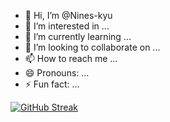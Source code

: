 - 👋 Hi, I’m @Nines-kyu
- 👀 I’m interested in ...
- 🌱 I’m currently learning ...
- 💞️ I’m looking to collaborate on ...
- 📫 How to reach me ...
- 😄 Pronouns: ...
- ⚡ Fun fact: ...


[![GitHub Streak](https://streak-stats.demolab.com?user=Nines-kyu&theme=dark&hide_border=true)](https://git.io/streak-stats)
<!---
Nines-kyu/Nines-kyu is a ✨ special ✨ repository because its `README.md` (this file) appears on your GitHub profile.
You can click the Preview link to take a look at your changes.
--->

